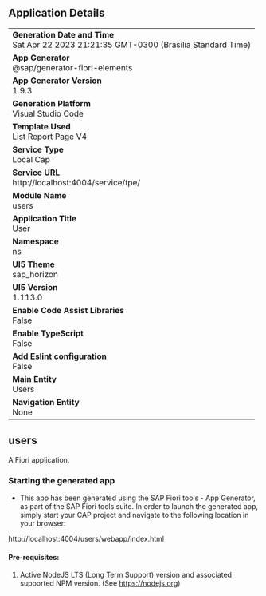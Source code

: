 ## Application Details
|               |
| ------------- |
|**Generation Date and Time**<br>Sat Apr 22 2023 21:21:35 GMT-0300 (Brasilia Standard Time)|
|**App Generator**<br>@sap/generator-fiori-elements|
|**App Generator Version**<br>1.9.3|
|**Generation Platform**<br>Visual Studio Code|
|**Template Used**<br>List Report Page V4|
|**Service Type**<br>Local Cap|
|**Service URL**<br>http://localhost:4004/service/tpe/
|**Module Name**<br>users|
|**Application Title**<br>User|
|**Namespace**<br>ns|
|**UI5 Theme**<br>sap_horizon|
|**UI5 Version**<br>1.113.0|
|**Enable Code Assist Libraries**<br>False|
|**Enable TypeScript**<br>False|
|**Add Eslint configuration**<br>False|
|**Main Entity**<br>Users|
|**Navigation Entity**<br>None|

## users

A Fiori application.

### Starting the generated app

-   This app has been generated using the SAP Fiori tools - App Generator, as part of the SAP Fiori tools suite.  In order to launch the generated app, simply start your CAP project and navigate to the following location in your browser:

http://localhost:4004/users/webapp/index.html

#### Pre-requisites:

1. Active NodeJS LTS (Long Term Support) version and associated supported NPM version.  (See https://nodejs.org)


